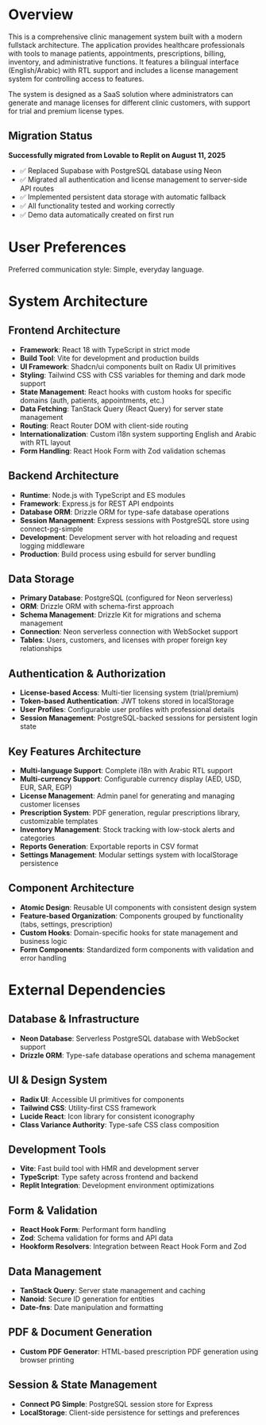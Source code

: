 # Overview

This is a comprehensive clinic management system built with a modern fullstack architecture. The application provides healthcare professionals with tools to manage patients, appointments, prescriptions, billing, inventory, and administrative functions. It features a bilingual interface (English/Arabic) with RTL support and includes a license management system for controlling access to features.

The system is designed as a SaaS solution where administrators can generate and manage licenses for different clinic customers, with support for trial and premium license types.

## Migration Status
**Successfully migrated from Lovable to Replit on August 11, 2025**
- ✅ Replaced Supabase with PostgreSQL database using Neon
- ✅ Migrated all authentication and license management to server-side API routes  
- ✅ Implemented persistent data storage with automatic fallback
- ✅ All functionality tested and working correctly
- ✅ Demo data automatically created on first run

# User Preferences

Preferred communication style: Simple, everyday language.

# System Architecture

## Frontend Architecture
- **Framework**: React 18 with TypeScript in strict mode
- **Build Tool**: Vite for development and production builds
- **UI Framework**: Shadcn/ui components built on Radix UI primitives
- **Styling**: Tailwind CSS with CSS variables for theming and dark mode support
- **State Management**: React hooks with custom hooks for specific domains (auth, patients, appointments, etc.)
- **Data Fetching**: TanStack Query (React Query) for server state management
- **Routing**: React Router DOM with client-side routing
- **Internationalization**: Custom i18n system supporting English and Arabic with RTL layout
- **Form Handling**: React Hook Form with Zod validation schemas

## Backend Architecture
- **Runtime**: Node.js with TypeScript and ES modules
- **Framework**: Express.js for REST API endpoints
- **Database ORM**: Drizzle ORM for type-safe database operations
- **Session Management**: Express sessions with PostgreSQL store using connect-pg-simple
- **Development**: Development server with hot reloading and request logging middleware
- **Production**: Build process using esbuild for server bundling

## Data Storage
- **Primary Database**: PostgreSQL (configured for Neon serverless)
- **ORM**: Drizzle ORM with schema-first approach
- **Schema Management**: Drizzle Kit for migrations and schema management
- **Connection**: Neon serverless connection with WebSocket support
- **Tables**: Users, customers, and licenses with proper foreign key relationships

## Authentication & Authorization
- **License-based Access**: Multi-tier licensing system (trial/premium)
- **Token-based Authentication**: JWT tokens stored in localStorage
- **User Profiles**: Configurable user profiles with professional details
- **Session Management**: PostgreSQL-backed sessions for persistent login state

## Key Features Architecture
- **Multi-language Support**: Complete i18n with Arabic RTL support
- **Multi-currency Support**: Configurable currency display (AED, USD, EUR, SAR, EGP)
- **License Management**: Admin panel for generating and managing customer licenses
- **Prescription System**: PDF generation, regular prescriptions library, customizable templates
- **Inventory Management**: Stock tracking with low-stock alerts and categories
- **Reports Generation**: Exportable reports in CSV format
- **Settings Management**: Modular settings system with localStorage persistence

## Component Architecture
- **Atomic Design**: Reusable UI components with consistent design system
- **Feature-based Organization**: Components grouped by functionality (tabs, settings, prescription)
- **Custom Hooks**: Domain-specific hooks for state management and business logic
- **Form Components**: Standardized form components with validation and error handling

# External Dependencies

## Database & Infrastructure
- **Neon Database**: Serverless PostgreSQL database with WebSocket support
- **Drizzle ORM**: Type-safe database operations and schema management

## UI & Design System
- **Radix UI**: Accessible UI primitives for components
- **Tailwind CSS**: Utility-first CSS framework
- **Lucide React**: Icon library for consistent iconography
- **Class Variance Authority**: Type-safe CSS class composition

## Development Tools
- **Vite**: Fast build tool with HMR and development server
- **TypeScript**: Type safety across frontend and backend
- **Replit Integration**: Development environment optimizations

## Form & Validation
- **React Hook Form**: Performant form handling
- **Zod**: Schema validation for forms and API data
- **Hookform Resolvers**: Integration between React Hook Form and Zod

## Data Management
- **TanStack Query**: Server state management and caching
- **Nanoid**: Secure ID generation for entities
- **Date-fns**: Date manipulation and formatting

## PDF & Document Generation
- **Custom PDF Generator**: HTML-based prescription PDF generation using browser printing

## Session & State Management
- **Connect PG Simple**: PostgreSQL session store for Express
- **LocalStorage**: Client-side persistence for settings and preferences